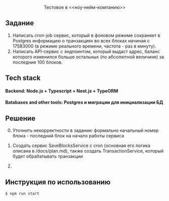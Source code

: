 <p align="center">
  Тестовое в <<ноу-нейм-компанию>>
</p>

## Задание

1. Написать cron-job сервис, который в фоновом режиме сохраняет в Postgres информацию о транзакциях во всех блоках начиная с 17583000 (в режиме реального времени, частота - раз в минуту).
2. Написать API-сервис с эндпоинтом, который выдаст адрес, баланс которого изменился больше остальных (по абсолютной величине) за последние 100 блоков.

## Tech stack

#### Backend: Node.js + Typescript + Nest.js + TypeORM

#### Batabases and other tools: Postgres и миграции для инициализации БД

## Решение

0. Уточнить некорректности в задании: формально начальный номер блока - последний блок на начало работы сервиса

1. Создать сервис SaveBlocksService с cron (основная его логика описана в /docs/plan.md), также создать TransactionService, который будет обрабатывать транзакции

2.

## Инструкция по использованию

```bash
$ npm run start
```
